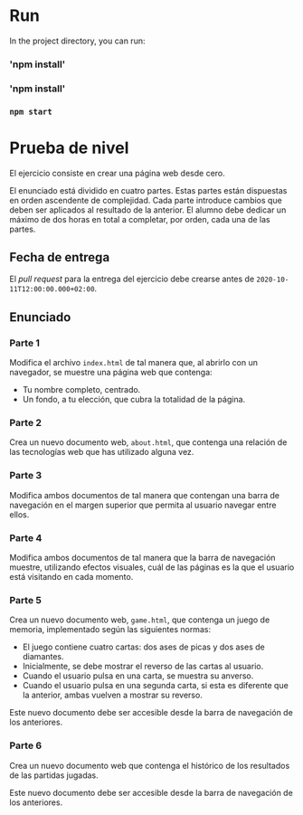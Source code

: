 # Run

In the project directory, you can run:

### 'npm install'

### 'npm install'

### `npm start`

# Prueba de nivel

El ejercicio consiste en crear una página web desde cero.

El enunciado está dividido en cuatro partes. Estas partes están dispuestas en orden ascendente de complejidad. Cada parte introduce cambios que deben ser aplicados al resultado de la anterior. El alumno debe dedicar un máximo de dos horas en total a completar, por orden, cada una de las partes.

## Fecha de entrega

El _pull request_ para la entrega del ejercicio debe crearse antes de `2020-10-11T12:00:00.000+02:00`.

## Enunciado

### Parte 1

Modifica el archivo `index.html` de tal manera que, al abrirlo con un navegador, se muestre una página web que contenga:

- Tu nombre completo, centrado.
- Un fondo, a tu elección, que cubra la totalidad de la página.

### Parte 2

Crea un nuevo documento web, `about.html`, que contenga una relación de las tecnologías web que has utilizado alguna vez.

### Parte 3

Modifica ambos documentos de tal manera que contengan una barra de navegación en el margen superior que permita al usuario navegar entre ellos.

### Parte 4

Modifica ambos documentos de tal manera que la barra de navegación muestre, utilizando efectos visuales, cuál de las páginas es la que el usuario está visitando en cada momento.

### Parte 5

Crea un nuevo documento web, `game.html`, que contenga un juego de memoria, implementado según las siguientes normas:

- El juego contiene cuatro cartas: dos ases de picas y dos ases de diamantes.
- Inicialmente, se debe mostrar el reverso de las cartas al usuario.
- Cuando el usuario pulsa en una carta, se muestra su anverso.
- Cuando el usuario pulsa en una segunda carta, si esta es diferente que la anterior, ambas vuelven a mostrar su reverso.

Este nuevo documento debe ser accesible desde la barra de navegación de los anteriores.

### Parte 6

Crea un nuevo documento web que contenga el histórico de los resultados de las partidas jugadas.

Este nuevo documento debe ser accesible desde la barra de navegación de los anteriores.
